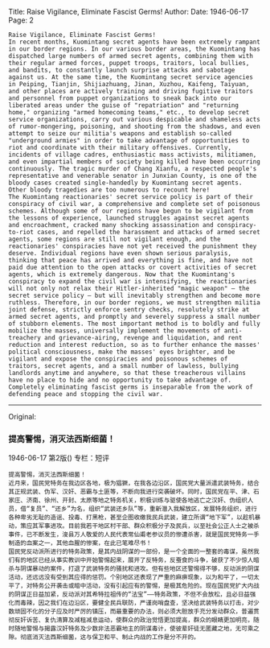 Title: Raise Vigilance, Eliminate Fascist Germs!
Author:
Date: 1946-06-17
Page: 2

    Raise Vigilance, Eliminate Fascist Germs!
    In recent months, Kuomintang secret agents have been extremely rampant in our border regions. In our various border areas, the Kuomintang has dispatched large numbers of armed secret agents, combining them with their regular armed forces, puppet troops, traitors, local bullies, and bandits, to constantly launch surprise attacks and sabotage against us. At the same time, the Kuomintang secret service agencies in Peiping, Tianjin, Shijiazhuang, Jinan, Xuzhou, Kaifeng, Taiyuan, and other places are actively training and driving fugitive traitors and personnel from puppet organizations to sneak back into our liberated areas under the guise of "repatriation" and "returning home," organizing "armed homecoming teams," etc., to develop secret service organizations, carry out various despicable and shameless acts of rumor-mongering, poisoning, and shooting from the shadows, and even attempt to seize our militia's weapons and establish so-called "underground armies" in order to take advantage of opportunities to riot and coordinate with their military offensives. Currently, incidents of village cadres, enthusiastic mass activists, militiamen, and even impartial members of society being killed have been occurring continuously. The tragic murder of Chang Xianfu, a respected people's representative and venerable senator in Junxian County, is one of the bloody cases created single-handedly by Kuomintang secret agents. Other bloody tragedies are too numerous to recount here!
    The Kuomintang reactionaries' secret service policy is part of their conspiracy of civil war, a comprehensive and complete set of poisonous schemes. Although some of our regions have begun to be vigilant from the lessons of experience, launched struggles against secret agents and encroachment, cracked many shocking assassination and conspiracy-to-riot cases, and repelled the harassment and attacks of armed secret agents, some regions are still not vigilant enough, and the reactionaries' conspiracies have not yet received the punishment they deserve. Individual regions have even shown serious paralysis, thinking that peace has arrived and everything is fine, and have not paid due attention to the open attacks or covert activities of secret agents, which is extremely dangerous. Now that the Kuomintang's conspiracy to expand the civil war is intensifying, the reactionaries will not only not relax their Hitler-inherited "magic weapon" – the secret service policy – but will inevitably strengthen and become more ruthless. Therefore, in our border regions, we must strengthen militia joint defense, strictly enforce sentry checks, resolutely strike at armed secret agents, and promptly and severely suppress a small number of stubborn elements. The most important method is to boldly and fully mobilize the masses, universally implement the movements of anti-treachery and grievance-airing, revenge and liquidation, and rent reduction and interest reduction, so as to further enhance the masses' political consciousness, make the masses' eyes brighter, and be vigilant and expose the conspiracies and poisonous schemes of traitors, secret agents, and a small number of lawless, bullying landlords anytime and anywhere, so that these treacherous villains have no place to hide and no opportunity to take advantage of. Completely eliminating fascist germs is inseparable from the work of defending peace and stopping the civil war.



<hr /> 

Original: 


### 提高警惕，消灭法西斯细菌！

1946-06-17
第2版()
专栏：短评

    提高警惕，消灭法西斯细菌！
    近月来，国民党特务在我边区各地，极为猖獗，在我各边沿区，国民党大量派遣武装特务，结合其正规武装、伪军、汉奸、恶霸与土匪等，不断向我进行突袭破坏。同时，国民党在平、津、石家庄、济南、徐州、开封、太原等地之特务机关，积极训练与驱使各地逃亡之汉奸、伪组织人员，借“复员”、“还乡”为名，组织“武装还乡队”等，重新潜入我解放区，发展特务组织，进行各种卑劣无耻的造谣、投毒、打黑枪，甚至企图收缴我民兵武装，建立所谓“地下军”，以趁机暴动，策应其军事进攻。目前我若干地区村干部、群众积极分子及民兵，以至社会公正人士之被杀事件，已不断发生，浚县万人敬爱的人民代表常仙甫老参议员的惨遭杀害，就是国民党特务一手制造的血案之一，其他血腥的惨案，在此已笔难尽书！
    国民党反动派所进行的特务政策，是其内战阴谋的一部份，是一个全面的一整套的毒谋，虽然我们有的地区已经从事实教训中开始警惕起来，展开了反特务，反蚕食的斗争，破获了不少惊人暗杀与阴谋暴动的案件，打退了武装特务的骚扰和进攻。但有些地区还警惕得不够，反动派的阴谋活动，还远远没有受到其应得的惩罚。个别地区还表现了严重的麻痹现象，以为和平了，一切太平了，对特务公开袭击或暗中活动，没有引起应有的警惕，是极其危险的。现在国民党扩大内战的阴谋正日益加紧，反动派对其希特拉祖传的“法宝”——特务政策，不但不会放松，且必日益强化而毒辣，因之我们在边沿区，要健全民兵联防，严谨岗哨盘查，坚决给武装特务以打击，对少数顽固不化的分子应及时严厉的镇压，而最重要的办法，则必须大胆放手充分发动群众，普遍贯彻反奸诉苦、复仇清算及减租减息运动，使群众的政治觉悟更加提高，群众的眼睛更加明亮，随时随地警惕与揭露汉奸特务及少数非法恶霸地主的阴谋毒计，使彼辈奸徒无匿藏之地，无可乘之隙。彻底消灭法西斯细菌，这与保卫和平、制止内战的工作是分不开的。
